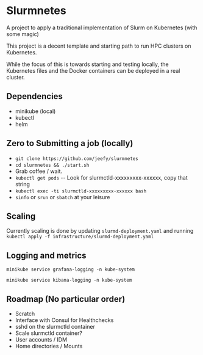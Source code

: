 # Slurmnetes
A project to apply a traditional implementation of Slurm on Kubernetes (with some magic)

This project is a decent template and starting path to run HPC clusters on Kubernetes.

While the focus of this is towards starting and testing locally, the Kubernetes files and the Docker containers can be deployed in a real cluster.

## Dependencies
- minikube (local)
- kubectl
- helm

## Zero to Submitting a job (locally)
- `git clone https://github.com/jeefy/slurmnetes`
- `cd slurmnetes && ./start.sh`
- Grab coffee / wait.
- `kubectl get pods` -- Look for slurmctld-xxxxxxxxx-xxxxxx, copy that string
- `kubectl exec -ti slurmctld-xxxxxxxxx-xxxxxx bash`
- `sinfo` or `srun` or `sbatch` at your leisure

## Scaling
Currently scaling is done by updating `slurmd-deployment.yaml` and running `kubectl apply -f infrastructure/slurmd-deployment.yaml`

## Logging and metrics

`minikube service grafana-logging -n kube-system`

`minikube service kibana-logging -n kube-system`

## Roadmap (No particular order)
- Scratch
- Interface with Consul for Healthchecks
- sshd on the slurmctld container
- Scale slurmctld container?
- User accounts / IDM
- Home directories / Mounts
